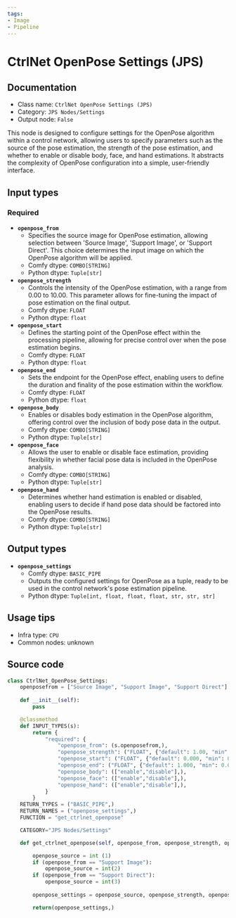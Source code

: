 ```yaml
---
tags:
- Image
- Pipeline
---
```


# CtrlNet OpenPose Settings (JPS)
## Documentation
- Class name: `CtrlNet OpenPose Settings (JPS)`
- Category: `JPS Nodes/Settings`
- Output node: `False`

This node is designed to configure settings for the OpenPose algorithm within a control network, allowing users to specify parameters such as the source of the pose estimation, the strength of the pose estimation, and whether to enable or disable body, face, and hand estimations. It abstracts the complexity of OpenPose configuration into a simple, user-friendly interface.
## Input types
### Required
- **`openpose_from`**
    - Specifies the source image for OpenPose estimation, allowing selection between 'Source Image', 'Support Image', or 'Support Direct'. This choice determines the input image on which the OpenPose algorithm will be applied.
    - Comfy dtype: `COMBO[STRING]`
    - Python dtype: `Tuple[str]`
- **`openpose_strength`**
    - Controls the intensity of the OpenPose estimation, with a range from 0.00 to 10.00. This parameter allows for fine-tuning the impact of pose estimation on the final output.
    - Comfy dtype: `FLOAT`
    - Python dtype: `float`
- **`openpose_start`**
    - Defines the starting point of the OpenPose effect within the processing pipeline, allowing for precise control over when the pose estimation begins.
    - Comfy dtype: `FLOAT`
    - Python dtype: `float`
- **`openpose_end`**
    - Sets the endpoint for the OpenPose effect, enabling users to define the duration and finality of the pose estimation within the workflow.
    - Comfy dtype: `FLOAT`
    - Python dtype: `float`
- **`openpose_body`**
    - Enables or disables body estimation in the OpenPose algorithm, offering control over the inclusion of body pose data in the output.
    - Comfy dtype: `COMBO[STRING]`
    - Python dtype: `Tuple[str]`
- **`openpose_face`**
    - Allows the user to enable or disable face estimation, providing flexibility in whether facial pose data is included in the OpenPose analysis.
    - Comfy dtype: `COMBO[STRING]`
    - Python dtype: `Tuple[str]`
- **`openpose_hand`**
    - Determines whether hand estimation is enabled or disabled, enabling users to decide if hand pose data should be factored into the OpenPose results.
    - Comfy dtype: `COMBO[STRING]`
    - Python dtype: `Tuple[str]`
## Output types
- **`openpose_settings`**
    - Comfy dtype: `BASIC_PIPE`
    - Outputs the configured settings for OpenPose as a tuple, ready to be used in the control network's pose estimation pipeline.
    - Python dtype: `Tuple[int, float, float, float, str, str, str]`
## Usage tips
- Infra type: `CPU`
- Common nodes: unknown


## Source code
```python
class CtrlNet_OpenPose_Settings:
    openposefrom = ["Source Image", "Support Image", "Support Direct"]
    
    def __init__(self):
        pass

    @classmethod
    def INPUT_TYPES(s):
        return {
            "required": {
                "openpose_from": (s.openposefrom,),
                "openpose_strength": ("FLOAT", {"default": 1.00, "min": 0.00, "max": 10.00, "step": 0.10}),
                "openpose_start": ("FLOAT", {"default": 0.000, "min": 0.000, "max": 1.000, "step": 0.05}),
                "openpose_end": ("FLOAT", {"default": 1.000, "min": 0.000, "max": 1.000, "step": 0.05}),
                "openpose_body": (["enable","disable"],),
                "openpose_face": (["enable","disable"],),
                "openpose_hand": (["enable","disable"],),
            }   
        }
    RETURN_TYPES = ("BASIC_PIPE",) 
    RETURN_NAMES = ("openpose_settings",)
    FUNCTION = "get_ctrlnet_openpose"

    CATEGORY="JPS Nodes/Settings"

    def get_ctrlnet_openpose(self, openpose_from, openpose_strength, openpose_start, openpose_end, openpose_body, openpose_face, openpose_hand):

        openpose_source = int (1)
        if (openpose_from == "Support Image"):
            openpose_source = int(2)
        if (openpose_from == "Support Direct"):
            openpose_source = int(3)
        
        openpose_settings = openpose_source, openpose_strength, openpose_start, openpose_end, openpose_body, openpose_face, openpose_hand

        return(openpose_settings,)

```
